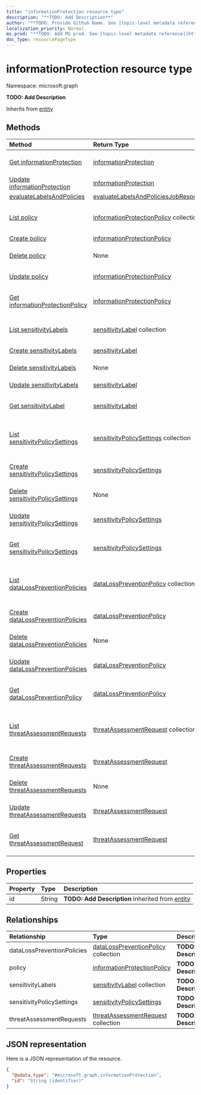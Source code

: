 ```yaml
---
title: "informationProtection resource type"
description: "**TODO: Add Description**"
author: "**TODO: Provide Github Name. See [topic-level metadata reference](https://msgo.azurewebsites.net/add/document/guidelines/metadata.html#topic-level-metadata)**"
localization_priority: Normal
ms.prod: "**TODO: Add MS prod. See [topic-level metadata reference](https://msgo.azurewebsites.net/add/document/guidelines/metadata.html#topic-level-metadata)**"
doc_type: resourcePageType
---
```


# informationProtection resource type


Namespace: microsoft.graph

**TODO: Add Description**


Inherits from [entity](../resources/entity.md)

## Methods
|Method|Return Type|Description|
|:---|:---|:---|
|[Get informationProtection](../api/informationprotection-get.md)|[informationProtection](../resources/informationprotection.md)|Read the properties and relationships of an [informationProtection](../resources/informationprotection.md) object.|
|[Update informationProtection](../api/informationprotection-update.md)|[informationProtection](../resources/informationprotection.md)|Update the properties of an [informationProtection](../resources/informationprotection.md) object.|
|[evaluateLabelsAndPolicies](../api/informationprotection-evaluatelabelsandpolicies.md)|[evaluateLabelsAndPoliciesJobResponse](../resources/evaluatelabelsandpoliciesjobresponse.md)|**TODO: Add Description**|
|[List policy](../api/informationprotection-list-policy.md)|[informationProtectionPolicy](../resources/informationprotectionpolicy.md) collection|Get the informationProtectionPolicies from the policy navigation property.|
|[Create policy](../api/informationprotection-post-policy.md)|[informationProtectionPolicy](../resources/informationprotectionpolicy.md)|Create a new policy object.|
|[Delete policy](../api/informationprotection-delete-policy.md)|None|Delete a [informationProtectionPolicy](../resources/informationprotectionpolicy.md) object.|
|[Update policy](../api/informationprotection-update-policy.md)|[informationProtectionPolicy](../resources/informationprotectionpolicy.md)|Update the properties of a policy object.|
|[Get informationProtectionPolicy](../api/informationprotectionpolicy-get.md)|[informationProtectionPolicy](../resources/informationprotectionpolicy.md)|Read the properties and relationships of an [informationProtectionPolicy](../resources/informationprotectionpolicy.md) object.|
|[List sensitivityLabels](../api/informationprotection-list-sensitivitylabels.md)|[sensitivityLabel](../resources/sensitivitylabel.md) collection|Get the sensitivityLabels from the sensitivityLabels navigation property.|
|[Create sensitivityLabels](../api/informationprotection-post-sensitivitylabels.md)|[sensitivityLabel](../resources/sensitivitylabel.md)|Create a new sensitivityLabels object.|
|[Delete sensitivityLabels](../api/informationprotection-delete-sensitivitylabels.md)|None|Delete a [sensitivityLabel](../resources/sensitivitylabel.md) object.|
|[Update sensitivityLabels](../api/informationprotection-update-sensitivitylabels.md)|[sensitivityLabel](../resources/sensitivitylabel.md)|Update the properties of a sensitivityLabels object.|
|[Get sensitivityLabel](../api/sensitivitylabel-get.md)|[sensitivityLabel](../resources/sensitivitylabel.md)|Read the properties and relationships of a [sensitivityLabel](../resources/sensitivitylabel.md) object.|
|[List sensitivityPolicySettings](../api/informationprotection-list-sensitivitypolicysettings.md)|[sensitivityPolicySettings](../resources/sensitivitypolicysettings.md) collection|Get the sensitivityPolicySettings from the sensitivityPolicySettings navigation property.|
|[Create sensitivityPolicySettings](../api/informationprotection-post-sensitivitypolicysettings.md)|[sensitivityPolicySettings](../resources/sensitivitypolicysettings.md)|Create a new sensitivityPolicySettings object.|
|[Delete sensitivityPolicySettings](../api/informationprotection-delete-sensitivitypolicysettings.md)|None|Delete a [sensitivityPolicySettings](../resources/sensitivitypolicysettings.md) object.|
|[Update sensitivityPolicySettings](../api/informationprotection-update-sensitivitypolicysettings.md)|[sensitivityPolicySettings](../resources/sensitivitypolicysettings.md)|Update the properties of a sensitivityPolicySettings object.|
|[Get sensitivityPolicySettings](../api/sensitivitypolicysettings-get.md)|[sensitivityPolicySettings](../resources/sensitivitypolicysettings.md)|Read the properties and relationships of a [sensitivityPolicySettings](../resources/sensitivitypolicysettings.md) object.|
|[List dataLossPreventionPolicies](../api/informationprotection-list-datalosspreventionpolicies.md)|[dataLossPreventionPolicy](../resources/datalosspreventionpolicy.md) collection|Get the dataLossPreventionPolicies from the dataLossPreventionPolicies navigation property.|
|[Create dataLossPreventionPolicies](../api/informationprotection-post-datalosspreventionpolicies.md)|[dataLossPreventionPolicy](../resources/datalosspreventionpolicy.md)|Create a new dataLossPreventionPolicies object.|
|[Delete dataLossPreventionPolicies](../api/informationprotection-delete-datalosspreventionpolicies.md)|None|Delete a [dataLossPreventionPolicy](../resources/datalosspreventionpolicy.md) object.|
|[Update dataLossPreventionPolicies](../api/informationprotection-update-datalosspreventionpolicies.md)|[dataLossPreventionPolicy](../resources/datalosspreventionpolicy.md)|Update the properties of a dataLossPreventionPolicies object.|
|[Get dataLossPreventionPolicy](../api/datalosspreventionpolicy-get.md)|[dataLossPreventionPolicy](../resources/datalosspreventionpolicy.md)|Read the properties and relationships of a [dataLossPreventionPolicy](../resources/datalosspreventionpolicy.md) object.|
|[List threatAssessmentRequests](../api/informationprotection-list-threatassessmentrequests.md)|[threatAssessmentRequest](../resources/threatassessmentrequest.md) collection|Get the threatAssessmentRequests from the threatAssessmentRequests navigation property.|
|[Create threatAssessmentRequests](../api/informationprotection-post-threatassessmentrequests.md)|[threatAssessmentRequest](../resources/threatassessmentrequest.md)|Create a new threatAssessmentRequests object.|
|[Delete threatAssessmentRequests](../api/informationprotection-delete-threatassessmentrequests.md)|None|Delete a [threatAssessmentRequest](../resources/threatassessmentrequest.md) object.|
|[Update threatAssessmentRequests](../api/informationprotection-update-threatassessmentrequests.md)|[threatAssessmentRequest](../resources/threatassessmentrequest.md)|Update the properties of a threatAssessmentRequests object.|
|[Get threatAssessmentRequest](../api/threatassessmentrequest-get.md)|[threatAssessmentRequest](../resources/threatassessmentrequest.md)|Read the properties and relationships of a [threatAssessmentRequest](../resources/threatassessmentrequest.md) object.|

## Properties
|Property|Type|Description|
|:---|:---|:---|
|id|String|**TODO: Add Description** Inherited from [entity](../resources/entity.md)|

## Relationships
|Relationship|Type|Description|
|:---|:---|:---|
|dataLossPreventionPolicies|[dataLossPreventionPolicy](../resources/datalosspreventionpolicy.md) collection|**TODO: Add Description**|
|policy|[informationProtectionPolicy](../resources/informationprotectionpolicy.md)|**TODO: Add Description**|
|sensitivityLabels|[sensitivityLabel](../resources/sensitivitylabel.md) collection|**TODO: Add Description**|
|sensitivityPolicySettings|[sensitivityPolicySettings](../resources/sensitivitypolicysettings.md)|**TODO: Add Description**|
|threatAssessmentRequests|[threatAssessmentRequest](../resources/threatassessmentrequest.md) collection|**TODO: Add Description**|

## JSON representation
Here is a JSON representation of the resource.
<!-- {
  "blockType": "resource",
  "keyProperty": "id",
  "@odata.type": "microsoft.graph.informationProtection",
  "baseType": "microsoft.graph.entity",
  "openType": false
}
-->
``` json
{
  "@odata.type": "#microsoft.graph.informationProtection",
  "id": "String (identifier)"
}
```

